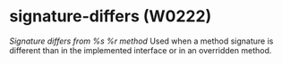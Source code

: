# signature-differs (W0222)
*Signature differs from %s %r method* Used when a method signature is
different than in the implemented interface or in an overridden method.
